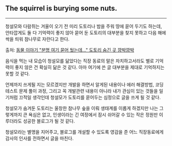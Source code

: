 ## The squirrel is burying some nuts.

---

청설모와 다람쥐는 겨울이 오기 전 미리 도토리나 밤을 주워 땅에 묻어 두기도 하는데, 안타깝게도 둘 다 기억력이 좋지 않아 묻어 둔 도토리의 대부분을 찾지 못하고 다음 해에 싹을 틔워 참나무로 자란다고 한다.

출처: [동물 이야기 "분명 여기 묻어 뒀는데…" 도토리 숨긴 곳 깜박깜박](http://newsteacher.chosun.com/site/data/html_dir/2016/09/07/2016090700070.html)

음식을 먹는 내 모습이 청설모를 닮았다는 직장 동료의 말은 차치하고서라도 별로 기억력이 좋지 않은 건 확실히 닮은 것 같다. 아마 여기에 쓴 글 대부분을 제대로 기억하지는 못할 것 같다.

언제까지 쓰게될 지는 모르겠지만 개발을 하면서 알게된 내용이나 에러 해결방법, 코딩테스트 문제 풀이 과정, 그리고 꼭 개발관련 내용이 아니라 내가 관심이 있는 것들을 일기처럼 끄적일 생각인데 청설모가 도토리를 묻어두는 심정으로 글을 쓰게 될 것 같다.

청설모가 숨겨둔 도토리는 울창한 참나무 숲을 이뤄 생태계를 이롭게 하겠지만 나는 그렇게까지 큰 욕심은 없고, 인생이라는 긴 여정에서 잠시 쉬어갈 수 있는 작은 정원만 이루더라도 성공한 블로그가 될 것 같다.

청설모라는 별명을 지어주고, 블로그를 개설할 수 있도록 영감을 준 어느 직장동료에게 감사의 인사를 전하면서 글을 마친다.
